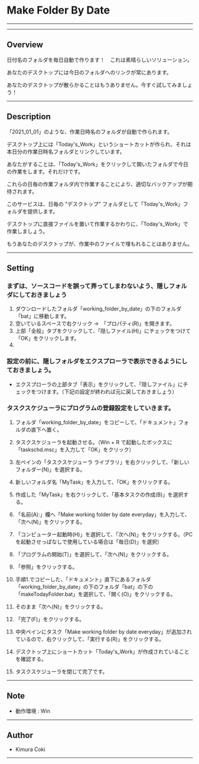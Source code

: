 # Make Folder By Date

---

---

## Overview

日付名のフォルダを毎日自動で作ります！　これは素晴らしいソリューション。

あなたのデスクトップには今日のフォルダへのリンクが常にあります。

あなたのデスクトップが散らかることはもうありません。今すぐ試してみましょう！



---

## Description

「2021_01_01」のような、作業日時名のフォルダが自動で作られます。

デスクトップ上には「Today's_Work」というショートカットが作られ、それは本日分の作業日時名フォルダとリンクしています。



あなたがすることは、「Today's_Work」をクリックして開いたフォルダで今日の作業をします。それだけです。

これらの日毎の作業フォルダ内で作業することにより、適切なバックアップが期待されます。



このサービスは、日毎の "デスクトップ" フォルダとして「Today's_Work」フォルダを提供します。

デスクトップに直接ファイルを置いて作業するかわりに、「Today's_Work」で作業しましょう。

もうあなたのデスクトップが、作業中のファイルで埋もれることはありません。





---

## Setting



### まずは、ソースコードを誤って弄ってしまわないよう、隠しフォルダにしておきましょう

1. ダウンロードしたフォルダ「working_folder_by_date」の下のフォルダ「bat」に移動します。
2. 空いているスペースで右クリック →　「プロパティ(R)」を開きます。
3. 上部「全般」タブをクリックして、「隠しファイル(H)」にチェックをつけて「OK」をクリックします。
4. 

### 設定の前に、隠しフォルダをエクスプローラで表示できるようにしておきましょう。

- エクスプローラの上部タブ「表示」をクリックして、「隠しファイル」にチェックをつけます。（下記の設定が終われば元に戻しておきましょう）



### タスクスケジューラにプログラムの登録設定をしていきます。

1. フォルダ「working_folder_by_date」をコピーして、「ドキュメント」フォルダの直下へ置く。

2. タスクスケジューラを起動させる。（Win + R で起動したボックスに「taskschd.msc」を入力して「OK」をクリック）

3. 左ペインの「タスクスケジューラ ライブラリ」を右クリックして、「新しいフォルダー(N)」を選択する。

4. 新しいフォルダ名「MyTask」を入力して、「OK」をクリックする。

5. 作成した「MyTask」を右クリックして、「基本タスクの作成(B)」を選択する。

6. 「名前(A):」欄へ「Make working folder by date everyday」を入力して、「次へ(N)」をクリックする。

7. 「コンピューター起動時(H)」を選択して、「次へ(N)」をクリックする。（PCを起動させっぱなしで使用している場合は「毎日(D)」を選択）

8. 「プログラムの開始(T)」を選択して、「次へ(N)」をクリックする。

9. 「参照」をクリックする。

10. 手順1.でコピーした、「ドキュメント」直下にあるフォルダ「working_folder_by_date」の下のフォルダ「bat」の下の「makeTodayFolder.bat」を選択して、「開く(O)」をクリックする。

11. そのまま「次へ(N)」をクリックする。

12. 「完了(F)」をクリックする。

13. 中央ペインにタスク「Make working folder by date everyday」が追加されているので、右クリックして、「実行する(R)」をクリックする。

14. デスクトップ上にショートカット「Today's_Work」が作成されていることを確認する。

15. タスクスケジューラを閉じて完了です。

    

---

## Note

* 動作環境 : Win

  

---

## Author

* Kimura Coki

  

---

